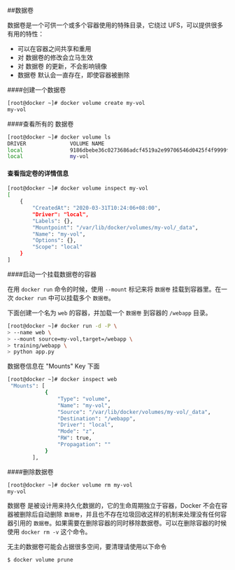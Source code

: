 ##数据卷

数据卷是一个可供一个或多个容器使用的特殊目录，它绕过 UFS，可以提供很多有用的特性：

-  可以在容器之间共享和重用
- 对 数据卷的修改会立马生效
- 对 数据卷 的更新，不会影响镜像
- 数据卷 默认会一直存在，即使容器被删除

####创建一个数据卷

```bash
[root@docker ~]# docker volume create my-vol
my-vol
```

####查看所有的 数据卷

```bash
[root@docker ~]# docker volume ls
DRIVER              VOLUME NAME
local               9186dbebe36c0273686adcf4519a2e99706546d0425f4f9999f61d14aaaf566e
local               my-vol
```

#### 查看指定卷的详情信息

```bash
[root@docker ~]# docker volume inspect my-vol
[
    {
        "CreatedAt": "2020-03-31T10:24:06+08:00",
        "Driver": "local",
        "Labels": {},
        "Mountpoint": "/var/lib/docker/volumes/my-vol/_data",
        "Name": "my-vol",
        "Options": {},
        "Scope": "local"
    }
]
```

####启动一个挂载数据卷的容器

在用 `docker run` 命令的时候，使用 `--mount` 标记来将 `数据卷` 挂载到容器里。在一次 `docker run` 中可以挂载多个 `数据卷`。

下面创建一个名为 `web` 的容器，并加载一个 `数据卷` 到容器的 `/webapp` 目录。

```bash
[root@docker ~]# docker run -d -P \
> --name web \
> --mount source=my-vol,target=/webapp \
> training/webapp \
> python app.py
```

数据卷信息在 "Mounts" Key 下面

```bash
[root@docker ~]# docker inspect web
 "Mounts": [
            {
                "Type": "volume",
                "Name": "my-vol",
                "Source": "/var/lib/docker/volumes/my-vol/_data",
                "Destination": "/webapp",
                "Driver": "local",
                "Mode": "z",
                "RW": true,
                "Propagation": ""
            }
        ],
```

####删除数据卷

```bash
[root@docker ~]# docker volume rm my-vol
my-vol
```

数据卷 是被设计用来持久化数据的，它的生命周期独立于容器，Docker 不会在容器被删除后自动删除 `数据卷`，并且也不存在垃圾回收这样的机制来处理没有任何容器引用的 `数据卷`。如果需要在删除容器的同时移除数据卷。可以在删除容器的时候使用 `docker rm -v` 这个命令。

无主的数据卷可能会占据很多空间，要清理请使用以下命令

```bash
$ docker volume prune
```